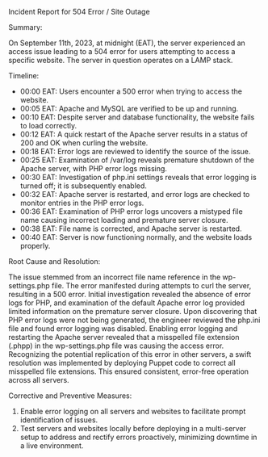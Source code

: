 Incident Report for 504 Error / Site Outage



Summary:

On September 11th, 2023, at midnight (EAT), the server experienced an access issue leading to a 504 error for users attempting to access a specific website. The server in question operates on a LAMP stack.

Timeline:

- 00:00 EAT: Users encounter a 500 error when trying to access the website.
- 00:05 EAT: Apache and MySQL are verified to be up and running.
- 00:10 EAT: Despite server and database functionality, the website fails to load correctly.
- 00:12 EAT: A quick restart of the Apache server results in a status of 200 and OK when curling the website.
- 00:18 EAT: Error logs are reviewed to identify the source of the issue.
- 00:25 EAT: Examination of /var/log reveals premature shutdown of the Apache server, with PHP error logs missing.
- 00:30 EAT: Investigation of php.ini settings reveals that error logging is turned off; it is subsequently enabled.
- 00:32 EAT: Apache server is restarted, and error logs are checked to monitor entries in the PHP error logs.
- 00:36 EAT: Examination of PHP error logs uncovers a mistyped file name causing incorrect loading and premature server closure.
- 00:38 EAT: File name is corrected, and Apache server is restarted.
- 00:40 EAT: Server is now functioning normally, and the website loads properly.

Root Cause and Resolution:

The issue stemmed from an incorrect file name reference in the wp-settings.php file. The error manifested during attempts to curl the server, resulting in a 500 error. Initial investigation revealed the absence of error logs for PHP, and examination of the default Apache error log provided limited information on the premature server closure. Upon discovering that PHP error logs were not being generated, the engineer reviewed the php.ini file and found error logging was disabled. Enabling error logging and restarting the Apache server revealed that a misspelled file extension (.phpp) in the wp-settings.php file was causing the access error. Recognizing the potential replication of this error in other servers, a swift resolution was implemented by deploying Puppet code to correct all misspelled file extensions. This ensured consistent, error-free operation across all servers.

Corrective and Preventive Measures:

1. Enable error logging on all servers and websites to facilitate prompt identification of issues.
2. Test servers and websites locally before deploying in a multi-server setup to address and rectify errors proactively, minimizing downtime in a live environment.

